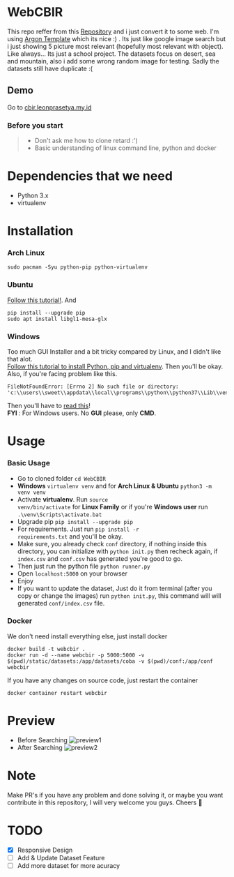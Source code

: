# WebCBIR

This repo reffer from this <a href="https://github.com/ledleledle/CBIR">Repository</a> and i just convert it to some web. I'm using <a href="https://demos.creative-tim.com/argon-dashboard-pro/">Argon Template</a> which its nice :) . Its just like google image search but i just showing 5 picture most relevant (hopefully most relevant with object). Like always... Its just a school project. The datasets focus on desert, sea and mountain, also i add some wrong random image for testing. Sadly the datasets still have duplicate :(

## Demo
Go to [cbir.leonprasetya.my.id](https://cbir.leonprasetya.my.id)

### Before you start
> - Don't ask me how to clone retard :')
> - Basic understanding of linux command line, python and docker

# Dependencies that we need
- Python 3.x
- virtualenv

# Installation
### Arch Linux
```
sudo pacman -Syu python-pip python-virtualenv
```

### Ubuntu
[Follow this tutorial!](https://linoxide.com/linux-how-to/setup-python-virtual-environment-ubuntu). And
```
pip install --upgrade pip
sudo apt install libgl1-mesa-glx
```

### Windows
Too much GUI Installer and a bit tricky compared by Linux, and I didn't like that alot.<br>
[Follow this tutorial to install Python, pip and virtualenv](https://phoenixnap.com/kb/how-to-install-python-3-windows). Then you'll be okay. Also, if you're facing problem like this.
```
FileNotFoundError: [Errno 2] No such file or directory: 'c:\\users\\sweet\\appdata\\local\\programs\\python\\python37\\Lib\\venv\\scripts\\nt\\python.exe'
```
Then you'll have to [read this](https://stackoverflow.com/questions/55380296/how-to-fix-error-errno-2-no-such-file-or-directory-c-program-files-pytho)!
<br>
**FYI** : For Windows users. No **GUI** please, only **CMD**.

# Usage
### Basic Usage
- Go to cloned folder `cd WebCBIR`
- **Windows** `virtualenv venv` and for **Arch Linux & Ubuntu** `python3 -m venv venv`
- Activate **virtualenv**. Run <code>source venv/bin/activate</code> for **Linux Family** or if you're **Windows user** run `.\venv\Scripts\activate.bat`
- Upgrade pip `pip install --upgrade pip`
- For requirements. Just run <code>pip install -r requirements.txt</code> and you'll be okay.
- Make sure, you already check `conf` directory, if nothing inside this directory, you can initialize with `python init.py` then recheck again, if `index.csv` and `conf.csv` has generated you're good to go.
- Then just run the python file <code>python runner.py</code>
- Open <code>localhost:5000</code> on your browser
- Enjoy
- If you want to update the dataset, Just do it from terminal (after you copy or change the images) run <code>python init.py</code>, this command will will generated `conf/index.csv` file.

### Docker
We don't need install everything else, just install docker
```
docker build -t webcbir .
docker run -d --name webcbir -p 5000:5000 -v $(pwd)/static/datasets:/app/datasets/coba -v $(pwd)/conf:/app/conf webcbir
```
If you have any changes on source code, just restart the container
```
docker container restart webcbir
```

# Preview
- Before Searching
![preview1](screenshots/1.png)
- After Searching
![preview2](screenshots/2.png)

# Note
Make PR's if you have any problem and done solving it, or maybe you want contribute in this repository, I will very welcome you guys. Cheers 🍻

# TODO
- [X] Responsive Design
- [ ] Add & Update Dataset Feature
- [ ] Add more dataset for more acuracy 
